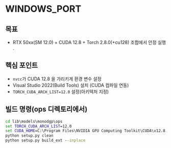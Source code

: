 # WINDOWS_PORT

## 목표
- RTX 50xx(SM 12.0) + CUDA 12.8 + Torch 2.8.0(+cu128) 조합에서   안정 실행  .

## 핵심 포인트
- `nvcc`가   CUDA 12.8  을 가리키게 환경 변수 설정
- Visual Studio 2022(Build Tools) 설치 (CUDA 컴파일 연동)
- `TORCH_CUDA_ARCH_LIST=12.0` 설정(아키텍처 지정)

## 빌드 명령(ops 디렉토리에서)
```bat
cd lib\models\monodgp\ops
set TORCH_CUDA_ARCH_LIST=12.0
set CUDA_HOME=C:\Program Files\NVIDIA GPU Computing Toolkit\CUDA\v12.8
python setup.py clean
python setup.py build_ext --inplace
